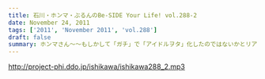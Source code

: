 ```yaml
---
title: 石川・ホンマ・ぶるんのBe-SIDE Your Life! vol.288-2
date: November 24, 2011
tags: ['2011', 'November 2011', 'vol.288']
draft: false
summary: ホンマさん～～もしかして「ガチ」で「アイドルヲタ」化したのではないかとリアルトークが！証拠はおさえられているのだが。ペンライトを振る手がマヂ。NAMAE
---
```


http://project-phi.ddo.jp/ishikawa/ishikawa288_2.mp3